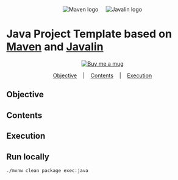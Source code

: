 <p align="center">
  <img
    alt="Maven logo"
    title="maven-logo"
    src="https://maven.apache.org/images/maven-logo-black-on-white.png"
  />
  <span>&nbsp;&nbsp;&nbsp;</span>
  <img
    alt="Javalin logo"
    title="javalin-logo"
    src="https://javalin.io/img/logo.svg"
  />
</p>

# Java Project Template based on [Maven](https://maven.apache.org) and [Javalin](https://javalin.io)

<p align="center">
  <a
    href="https://www.paypal.com/cgi-bin/webscr?cmd=_donations&business=ET7CGUSGVJGWG&currency_code=USD&source=url">
    <img
      src="https://img.shields.io/badge/Donate-PayPal-green.svg"
      alt="Buy me a mug"
      title="donate-paypal"/>
  </a>
</p>

<p align="center">
  <a href="#objective">Objective</a>&nbsp;&nbsp;&nbsp;&nbsp;|&nbsp;&nbsp;&nbsp;
  <a href="#contents">Contents</a>&nbsp;&nbsp;&nbsp;&nbsp;|&nbsp;&nbsp;&nbsp;
  <a href="#execution">Execution</a>
</p>

## Objective

## Contents

## Execution

## Run locally

```bash
./mvnw clean package exec:java
```

